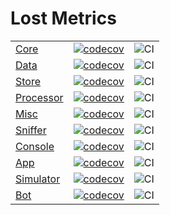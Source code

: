 
# Lost Metrics

|  |  |  |
| --- | --- | --- |
| [Core](https://github.com/averageeucplayer/lost-metrics-core)  | [![codecov](https://codecov.io/gh/averageeucplayer/lost-metrics-core/graph/badge.svg?token=HHRGYYUNM2)](https://codecov.io/gh/averageeucplayer/lost-metrics-core) | ![CI](https://github.com/averageeucplayer/lost-metrics-core/actions/workflows/ci.yml/badge.svg) |
| [Data](https://github.com/averageeucplayer/lost-metrics-data)  | [![codecov](https://codecov.io/gh/averageeucplayer/lost-metrics-data/graph/badge.svg?token=HHRGYYUNM2)](https://codecov.io/gh/averageeucplayer/lost-metrics-data) | ![CI](https://github.com/averageeucplayer/lost-metrics-data/actions/workflows/ci.yml/badge.svg) |
| [Store](https://github.com/averageeucplayer/lost-metrics-store)  | [![codecov](https://codecov.io/gh/averageeucplayer/lost-metrics-store/graph/badge.svg?token=HHRGYYUNM2)](https://codecov.io/gh/averageeucplayer/lost-metrics-store) | ![CI](https://github.com/averageeucplayer/lost-metrics-store/actions/workflows/ci.yml/badge.svg) |
| [Processor](https://github.com/averageeucplayer/lost-metrics-processor) | [![codecov](https://codecov.io/gh/averageeucplayer/lost-metrics-processor/graph/badge.svg?token=HHRGYYUNM2)](https://codecov.io/gh/averageeucplayer/lost-metrics-processor) | ![CI](https://github.com/averageeucplayer/lost-metrics-processor/actions/workflows/ci.yml/badge.svg) |
| [Misc](https://github.com/averageeucplayer/lost-metrics-misc) | [![codecov](https://codecov.io/gh/averageeucplayer/lost-metrics-misc/graph/badge.svg?token=HHRGYYUNM2)](https://codecov.io/gh/averageeucplayer/lost-metrics-misc) | ![CI](https://github.com/averageeucplayer/lost-metrics-misc/actions/workflows/ci.yml/badge.svg) |
| [Sniffer](https://github.com/averageeucplayer/lost-metrics-sniffer)  | [![codecov](https://codecov.io/gh/averageeucplayer/lost-metrics-sniffer/graph/badge.svg?token=HHRGYYUNM2)](https://codecov.io/gh/averageeucplayer/lost-metrics-sniffer) | ![CI](https://github.com/averageeucplayer/lost-metrics-sniffer/actions/workflows/ci.yml/badge.svg) |
| [Console](https://github.com/averageeucplayer/lost-metrics-console)  | [![codecov](https://codecov.io/gh/averageeucplayer/lost-metrics-console/graph/badge.svg?token=HHRGYYUNM2)](https://codecov.io/gh/averageeucplayer/lost-metrics-console) | ![CI](https://github.com/averageeucplayer/lost-metrics-console/actions/workflows/ci.yml/badge.svg) |
| [App](https://github.com/averageeucplayer/lost-metrics-app)  | [![codecov](https://codecov.io/gh/averageeucplayer/lost-metrics-app/graph/badge.svg?token=HHRGYYUNM2)](https://codecov.io/gh/averageeucplayer/lost-metrics-app) | ![CI](https://github.com/averageeucplayer/lost-metrics-app/actions/workflows/ci.yml/badge.svg) |
| [Simulator](https://github.com/averageeucplayer/lost-metrics-simulator)  | [![codecov](https://codecov.io/gh/averageeucplayer/lost-metrics-simulator/graph/badge.svg?token=HHRGYYUNM2)](https://codecov.io/gh/averageeucplayer/lost-metrics-simulator) | ![CI](https://github.com/averageeucplayer/lost-metrics-simulator/actions/workflows/ci.yml/badge.svg) |
| [Bot](https://github.com/averageeucplayer/lost-metrics-bot)  | [![codecov](https://codecov.io/gh/averageeucplayer/lost-metrics-bot/graph/badge.svg?token=HHRGYYUNM2)](https://codecov.io/gh/averageeucplayer/lost-metrics-bot) | ![CI](https://github.com/averageeucplayer/lost-metrics-bot/actions/workflows/ci.yml/badge.svg) |